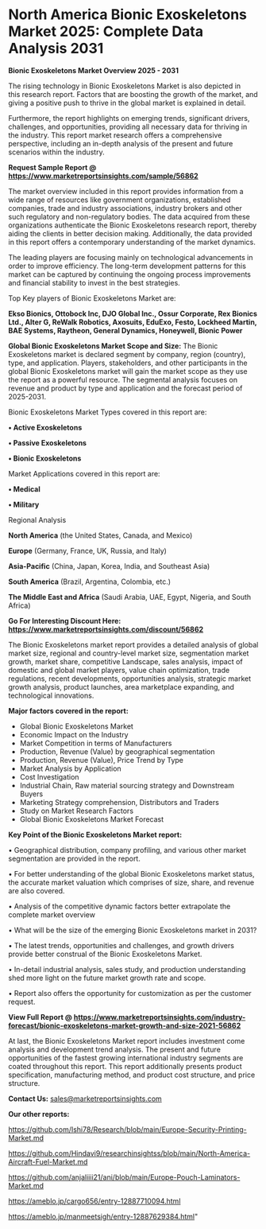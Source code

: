 # North America Bionic Exoskeletons Market 2025: Complete Data Analysis 2031

<Strong> Bionic Exoskeletons Market Overview 2025 - 2031</strong>

The rising technology in Bionic Exoskeletons Market is also depicted in this research report. Factors that are boosting the growth of the market, and giving a positive push to thrive in the global market is explained in detail.

Furthermore, the report highlights on emerging trends, significant drivers, challenges, and opportunities, providing all necessary data for thriving in the industry. This report market research offers a comprehensive perspective, including an in-depth analysis of the present and future scenarios within the industry.

<strong>Request Sample Report @ <a href=https://www.marketreportsinsights.com/sample/56862>https://www.marketreportsinsights.com/sample/56862</a></strong>

The market overview included in this report provides information from a wide range of resources like government organizations, established companies, trade and industry associations, industry brokers and other such regulatory and non-regulatory bodies. The data acquired from these organizations authenticate the Bionic Exoskeletons research report, thereby aiding the clients in better decision making. Additionally, the data provided in this report offers a contemporary understanding of the market dynamics.

The leading players are focusing mainly on technological advancements in order to improve efficiency. The long-term development patterns for this market can be captured by continuing the ongoing process improvements and financial stability to invest in the best strategies.

Top Key players of Bionic Exoskeletons Market are:

<strong>Ekso Bionics, Ottobock Inc, DJO Global Inc., Ossur Corporate, Rex Bionics Ltd., Alter G, ReWalk Robotics, Axosuits, EduExo, Festo, Lockheed Martin, BAE Systems, Raytheon, General Dynamics, Honeywell, Bionic Power</strong>

<strong><b>Global Bionic Exoskeletons Market Scope and Size:</b></strong>
The Bionic Exoskeletons market is declared segment by company, region (country), type, and application. Players, stakeholders, and other participants in the global Bionic Exoskeletons market will gain the market scope as they use the report as a powerful resource. The segmental analysis focuses on revenue and product by type and application and the forecast period of 2025-2031.

Bionic Exoskeletons Market Types covered in this report are:

<strong>• Active Exoskeletons

• Passive Exoskeletons

• Bionic Exoskeletons</strong>

Market Applications covered in this report are:

<strong>• Medical

• Military</strong> 

Regional Analysis

<strong>North America</strong> (the United States, Canada, and Mexico)

<strong>Europe</strong> (Germany, France, UK, Russia, and Italy)

<strong>Asia-Pacific</strong> (China, Japan, Korea, India, and Southeast Asia)

<strong>South America</strong> (Brazil, Argentina, Colombia, etc.)

<strong>The Middle East and Africa</strong> (Saudi Arabia, UAE, Egypt, Nigeria, and South Africa)

<strong>Go For Interesting Discount Here: <a href=https://www.marketreportsinsights.com/discount/56862>https://www.marketreportsinsights.com/discount/56862</a></strong>

The Bionic Exoskeletons market report provides a detailed analysis of global market size, regional and country-level market size, segmentation market growth, market share, competitive Landscape, sales analysis, impact of domestic and global market players, value chain optimization, trade regulations, recent developments, opportunities analysis, strategic market growth analysis, product launches, area marketplace expanding, and technological innovations.

<strong><b>Major factors covered in the report:</b></strong>
<ul>
  <li>Global Bionic Exoskeletons Market </li>
  <li>Economic Impact on the Industry</li>
  <li>Market Competition in terms of Manufacturers</li>
  <li>Production, Revenue (Value) by geographical segmentation</li>
  <li>Production, Revenue (Value), Price Trend by Type</li>
  <li>Market Analysis by Application</li>
  <li>Cost Investigation</li>
  <li>Industrial Chain, Raw material sourcing strategy and Downstream Buyers</li>
  <li>Marketing Strategy comprehension, Distributors and Traders</li>
  <li>Study on Market Research Factors</li>
  <li>Global Bionic Exoskeletons Market Forecast</li>
</ul>

<strong><b>Key Point of the Bionic Exoskeletons Market report:</b></strong>

• Geographical distribution, company profiling, and various other market segmentation are provided in the report.

• For better understanding of the global Bionic Exoskeletons market status, the accurate market valuation which comprises of size, share, and revenue are also covered.

• Analysis of the competitive dynamic factors better extrapolate the complete market overview

• What will be the size of the emerging Bionic Exoskeletons market in 2031?

• The latest trends, opportunities and challenges, and growth drivers provide better construal of the Bionic Exoskeletons Market.

• In-detail industrial analysis, sales study, and production understanding shed more light on the future market growth rate and scope.

• Report also offers the opportunity for customization as per the customer request.

<strong><b>View Full Report @ <a href=https://www.marketreportsinsights.com/industry-forecast/bionic-exoskeletons-market-growth-and-size-2021-56862>https://www.marketreportsinsights.com/industry-forecast/bionic-exoskeletons-market-growth-and-size-2021-56862</a></b></strong>


At last, the Bionic Exoskeletons Market report includes investment come analysis and development trend analysis. The present and future opportunities of the fastest growing international industry segments are coated throughout this report. This report additionally presents product specification, manufacturing method, and product cost structure, and price structure.

<strong>Contact Us:</strong>
sales@marketreportsinsights.com

<strong>Our other reports:</strong>

<a href=https://github.com/Ishi78/Research/blob/main/Europe-Security-Printing-Market.md>https://github.com/Ishi78/Research/blob/main/Europe-Security-Printing-Market.md</a>

<a href=https://github.com/Hindavi9/researchinsightss/blob/main/North-America-Aircraft-Fuel-Market.md>https://github.com/Hindavi9/researchinsightss/blob/main/North-America-Aircraft-Fuel-Market.md</a>

<a href=https://github.com/anjaliiii21/ani/blob/main/Europe-Pouch-Laminators-Market.md>https://github.com/anjaliiii21/ani/blob/main/Europe-Pouch-Laminators-Market.md</a>

<a href=https://ameblo.jp/cargo656/entry-12887710094.html>https://ameblo.jp/cargo656/entry-12887710094.html</a>

<a href=https://ameblo.jp/manmeetsigh/entry-12887629384.html>https://ameblo.jp/manmeetsigh/entry-12887629384.html</a>"
